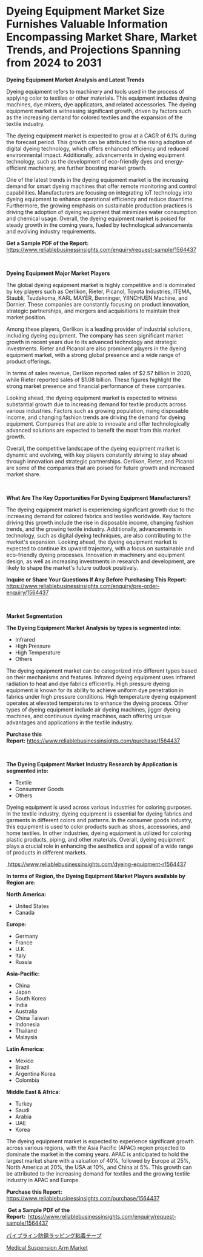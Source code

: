 <p><h1>Dyeing Equipment Market Size Furnishes Valuable Information Encompassing Market Share, Market Trends, and Projections Spanning from 2024 to 2031</h1></p><p><strong>Dyeing Equipment Market Analysis and Latest Trends</strong></p>
<p><p>Dyeing equipment refers to machinery and tools used in the process of applying color to textiles or other materials. This equipment includes dyeing machines, dye mixers, dye applicators, and related accessories. The dyeing equipment market is witnessing significant growth, driven by factors such as the increasing demand for colored textiles and the expansion of the textile industry.</p><p>The dyeing equipment market is expected to grow at a CAGR of 6.1% during the forecast period. This growth can be attributed to the rising adoption of digital dyeing technology, which offers enhanced efficiency and reduced environmental impact. Additionally, advancements in dyeing equipment technology, such as the development of eco-friendly dyes and energy-efficient machinery, are further boosting market growth.</p><p>One of the latest trends in the dyeing equipment market is the increasing demand for smart dyeing machines that offer remote monitoring and control capabilities. Manufacturers are focusing on integrating IoT technology into dyeing equipment to enhance operational efficiency and reduce downtime. Furthermore, the growing emphasis on sustainable production practices is driving the adoption of dyeing equipment that minimizes water consumption and chemical usage. Overall, the dyeing equipment market is poised for steady growth in the coming years, fueled by technological advancements and evolving industry requirements.</p></p>
<p><strong>Get a Sample PDF of the Report:&nbsp;</strong> <a href="https://www.reliablebusinessinsights.com/enquiry/request-sample/1564437">https://www.reliablebusinessinsights.com/enquiry/request-sample/1564437</a></p>
<p>&nbsp;</p>
<p><strong>Dyeing Equipment Major Market Players</strong></p>
<p><p>The global dyeing equipment market is highly competitive and is dominated by key players such as Oerlikon, Rieter, Picanol, Toyota Industries, ITEMA, Staubli, Tsudakoma, KARL MAYER, Benninger, YIINCHUEN Machine, and Dornier. These companies are constantly focusing on product innovation, strategic partnerships, and mergers and acquisitions to maintain their market position.</p><p>Among these players, Oerlikon is a leading provider of industrial solutions, including dyeing equipment. The company has seen significant market growth in recent years due to its advanced technology and strategic investments. Rieter and Picanol are also prominent players in the dyeing equipment market, with a strong global presence and a wide range of product offerings.</p><p>In terms of sales revenue, Oerlikon reported sales of $2.57 billion in 2020, while Rieter reported sales of $1.08 billion. These figures highlight the strong market presence and financial performance of these companies.</p><p>Looking ahead, the dyeing equipment market is expected to witness substantial growth due to increasing demand for textile products across various industries. Factors such as growing population, rising disposable income, and changing fashion trends are driving the demand for dyeing equipment. Companies that are able to innovate and offer technologically advanced solutions are expected to benefit the most from this market growth.</p><p>Overall, the competitive landscape of the dyeing equipment market is dynamic and evolving, with key players constantly striving to stay ahead through innovation and strategic partnerships. Oerlikon, Rieter, and Picanol are some of the companies that are poised for future growth and increased market share.</p></p>
<p>&nbsp;</p>
<p><strong>What Are The Key Opportunities For Dyeing Equipment Manufacturers?</strong></p>
<p><p>The dyeing equipment market is experiencing significant growth due to the increasing demand for colored fabrics and textiles worldwide. Key factors driving this growth include the rise in disposable income, changing fashion trends, and the growing textile industry. Additionally, advancements in technology, such as digital dyeing techniques, are also contributing to the market's expansion. Looking ahead, the dyeing equipment market is expected to continue its upward trajectory, with a focus on sustainable and eco-friendly dyeing processes. Innovation in machinery and equipment design, as well as increasing investments in research and development, are likely to shape the market's future outlook positively.</p></p>
<p><strong>Inquire or Share Your Questions If Any Before Purchasing This Report:</strong> <a href="https://www.reliablebusinessinsights.com/enquiry/pre-order-enquiry/1564437">https://www.reliablebusinessinsights.com/enquiry/pre-order-enquiry/1564437</a></p>
<p>&nbsp;</p>
<p><strong>Market Segmentation</strong></p>
<p><strong>The Dyeing Equipment Market Analysis by types is segmented into:</strong></p>
<p><ul><li>Infrared</li><li>High Pressure</li><li>High Temperature</li><li>Others</li></ul></p>
<p><p>The dyeing equipment market can be categorized into different types based on their mechanisms and features. Infrared dyeing equipment uses infrared radiation to heat and dye fabrics efficiently. High pressure dyeing equipment is known for its ability to achieve uniform dye penetration in fabrics under high pressure conditions. High temperature dyeing equipment operates at elevated temperatures to enhance the dyeing process. Other types of dyeing equipment include air dyeing machines, jigger dyeing machines, and continuous dyeing machines, each offering unique advantages and applications in the textile industry.</p></p>
<p><strong>Purchase this Report:&nbsp;</strong><a href="https://www.reliablebusinessinsights.com/purchase/1564437">https://www.reliablebusinessinsights.com/purchase/1564437</a></p>
<p>&nbsp;</p>
<p><strong>The Dyeing Equipment Market Industry Research by Application is segmented into:</strong></p>
<p><ul><li>Textile</li><li>Consummer Goods</li><li>Others</li></ul></p>
<p><p>Dyeing equipment is used across various industries for coloring purposes. In the textile industry, dyeing equipment is essential for dyeing fabrics and garments in different colors and patterns. In the consumer goods industry, this equipment is used to color products such as shoes, accessories, and home textiles. In other industries, dyeing equipment is utilized for coloring plastic products, piping, and other materials. Overall, dyeing equipment plays a crucial role in enhancing the aesthetics and appeal of a wide range of products in different markets.</p></p>
<p><a href="https://www.reliablebusinessinsights.com/dyeing-equipment-r1564437">&nbsp;https://www.reliablebusinessinsights.com/dyeing-equipment-r1564437</a></p>
<p><strong>In terms of Region, the Dyeing Equipment Market Players available by Region are:</strong></p>
<p>
    <p> <strong> North America: </strong>
        <ul>
            <li>United States</li>
            <li>Canada</li>
        </ul>
        </p> 
    <p> <strong> Europe: </strong>
        <ul>
            <li>Germany</li>
            <li>France</li>
            <li>U.K.</li>
            <li>Italy</li>
            <li>Russia</li>
        </ul>
        </p> 
    <p> <strong> Asia-Pacific: </strong>
        <ul>
            <li>China</li>
            <li>Japan</li>
            <li>South Korea</li>
            <li>India</li>
            <li>Australia</li>
            <li>China Taiwan</li>
            <li>Indonesia</li>
            <li>Thailand</li>
            <li>Malaysia</li>
        </ul>
        </p> 
    <p> <strong> Latin America: </strong>
        <ul>
            <li>Mexico</li>
            <li>Brazil</li>
            <li>Argentina Korea</li>
            <li>Colombia</li>
        </ul>
        </p> 
    <p> <strong> Middle East & Africa: </strong>
        <ul>
            <li>Turkey</li>
            <li>Saudi</li>
            <li>Arabia</li>
            <li>UAE</li>
            <li>Korea</li>
        </ul>
    </p>
    </p>
<p><p>The dyeing equipment market is expected to experience significant growth across various regions, with the Asia Pacific (APAC) region projected to dominate the market in the coming years. APAC is anticipated to hold the largest market share with a valuation of 40%, followed by Europe at 25%, North America at 20%, the USA at 10%, and China at 5%. This growth can be attributed to the increasing demand for textiles and the growing textile industry in APAC and Europe.</p></p>
<p><strong>Purchase this Report: </strong><a href="https://www.reliablebusinessinsights.com/purchase/1564437">https://www.reliablebusinessinsights.com/purchase/1564437</a></p>
<p>&nbsp;<strong>Get a Sample PDF of the Report:&nbsp;&nbsp;</strong><a href="https://www.reliablebusinessinsights.com/enquiry/request-sample/1564437">https://www.reliablebusinessinsights.com/enquiry/request-sample/1564437</a></p>
<p><strong></strong></p>
<p><p><a href="https://github.com/AylinBeier/Market-Research-Report-List-1/blob/main/2513250153416.md">パイプライン防錆ラッピング粘着テープ</a></p><p><a href="https://view.publitas.com/reportprime-1/global-medical-suspension-arm-market-focus-on-application-end-use-industry-type-equipment-and-region-analysis-and-forecast-2024-2031/">Medical Suspension Arm Market</a></p></p>